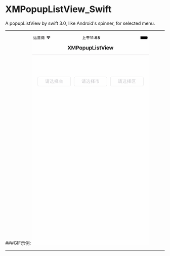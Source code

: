 # XMPopupListView_Swift
A popupListView by swift 3.0, like Android's spinner, for selected menu.

***
###GIF示例:
![image](https://github.com/Mazy-ma/XMPopupListView_Swift/blob/master/XMPopupListView_Swift/XMPopupListView_Swift/popupListDemo1.gif)
***
